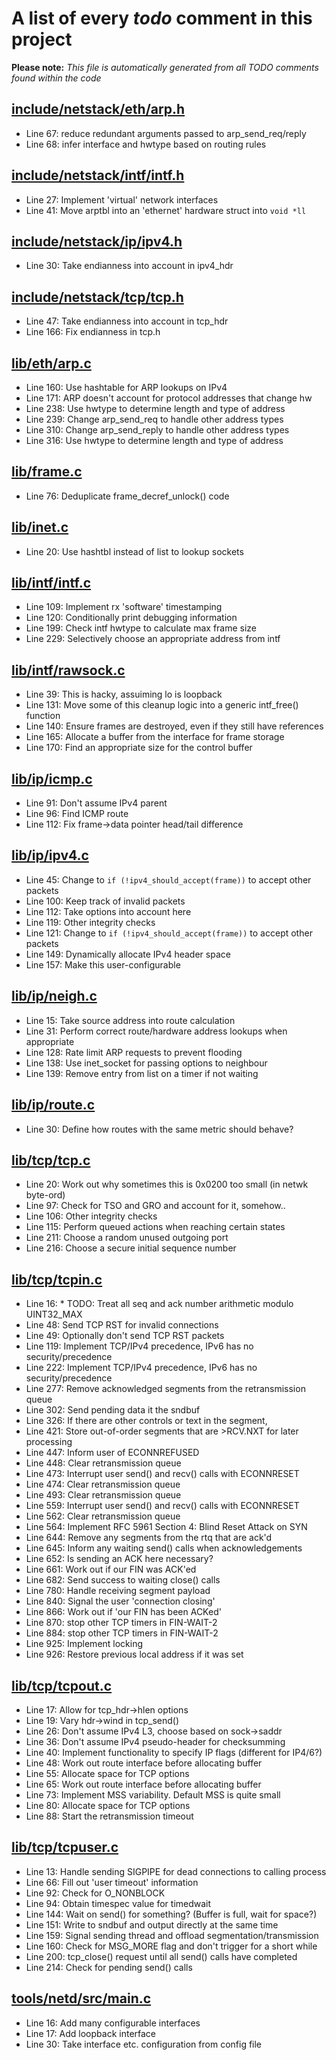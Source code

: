 # A list of every _todo_ comment in this project
**Please note:** _This file is automatically generated from all TODO comments found within the code_
## [include/netstack/eth/arp.h](include/netstack/eth/arp.h)
  - Line 67: reduce redundant arguments passed to arp_send_req/reply
  - Line 68: infer interface and hwtype based on routing rules

## [include/netstack/intf/intf.h](include/netstack/intf/intf.h)
  - Line 27: Implement 'virtual' network interfaces
  - Line 41: Move arptbl into an 'ethernet' hardware struct into `void *ll`

## [include/netstack/ip/ipv4.h](include/netstack/ip/ipv4.h)
  - Line 30: Take endianness into account in ipv4_hdr

## [include/netstack/tcp/tcp.h](include/netstack/tcp/tcp.h)
  - Line 47: Take endianness into account in tcp_hdr
  - Line 166: Fix endianness in tcp.h

## [lib/eth/arp.c](lib/eth/arp.c)
  - Line 160: Use hashtable for ARP lookups on IPv4
  - Line 171: ARP doesn't account for protocol addresses that change hw
  - Line 238: Use hwtype to determine length and type of address
  - Line 239: Change arp_send_req to handle other address types
  - Line 310: Change arp_send_reply to handle other address types
  - Line 316: Use hwtype to determine length and type of address

## [lib/frame.c](lib/frame.c)
  - Line 76: Deduplicate frame_decref_unlock() code

## [lib/inet.c](lib/inet.c)
  - Line 20: Use hashtbl instead of list to lookup sockets

## [lib/intf/intf.c](lib/intf/intf.c)
  - Line 109: Implement rx 'software' timestamping
  - Line 120: Conditionally print debugging information
  - Line 199: Check intf hwtype to calculate max frame size
  - Line 229: Selectively choose an appropriate address from intf

## [lib/intf/rawsock.c](lib/intf/rawsock.c)
  - Line 39: This is hacky, assuiming lo is loopback
  - Line 131: Move some of this cleanup logic into a generic intf_free() function
  - Line 140: Ensure frames are destroyed, even if they still have references
  - Line 165: Allocate a buffer from the interface for frame storage
  - Line 170: Find an appropriate size for the control buffer

## [lib/ip/icmp.c](lib/ip/icmp.c)
  - Line 91: Don't assume IPv4 parent
  - Line 96: Find ICMP route
  - Line 112: Fix frame->data pointer head/tail difference

## [lib/ip/ipv4.c](lib/ip/ipv4.c)
  - Line 45: Change to `if (!ipv4_should_accept(frame))` to accept other packets
  - Line 100: Keep track of invalid packets
  - Line 112: Take options into account here
  - Line 119: Other integrity checks
  - Line 121: Change to `if (!ipv4_should_accept(frame))` to accept other packets
  - Line 149: Dynamically allocate IPv4 header space
  - Line 157: Make this user-configurable

## [lib/ip/neigh.c](lib/ip/neigh.c)
  - Line 15: Take source address into route calculation
  - Line 31: Perform correct route/hardware address lookups when appropriate
  - Line 128: Rate limit ARP requests to prevent flooding
  - Line 138: Use inet_socket for passing options to neighbour
  - Line 139: Remove entry from list on a timer if not waiting

## [lib/ip/route.c](lib/ip/route.c)
  - Line 30: Define how routes with the same metric should behave?

## [lib/tcp/tcp.c](lib/tcp/tcp.c)
  - Line 20: Work out why sometimes this is 0x0200 too small (in netwk byte-ord)
  - Line 97: Check for TSO and GRO and account for it, somehow..
  - Line 106: Other integrity checks
  - Line 115: Perform queued actions when reaching certain states
  - Line 211: Choose a random unused outgoing port
  - Line 216: Choose a secure initial sequence number

## [lib/tcp/tcpin.c](lib/tcp/tcpin.c)
  - Line 16: * TODO: Treat all seq and ack number arithmetic modulo UINT32_MAX
  - Line 48: Send TCP RST for invalid connections
  - Line 49: Optionally don't send TCP RST packets
  - Line 119: Implement TCP/IPv4 precedence, IPv6 has no security/precedence
  - Line 222: Implement TCP/IPv4 precedence, IPv6 has no security/precedence
  - Line 277: Remove acknowledged segments from the retransmission queue
  - Line 302: Send pending data it the sndbuf
  - Line 326: If there are other controls or text in the segment,
  - Line 421: Store out-of-order segments that are >RCV.NXT for later processing
  - Line 447: Inform user of ECONNREFUSED
  - Line 448: Clear retransmission queue
  - Line 473: Interrupt user send() and recv() calls with ECONNRESET
  - Line 474: Clear retransmission queue
  - Line 493: Clear retransmission queue
  - Line 559: Interrupt user send() and recv() calls with ECONNRESET
  - Line 562: Clear retransmission queue
  - Line 564: Implement RFC 5961 Section 4: Blind Reset Attack on SYN
  - Line 644: Remove any segments from the rtq that are ack'd
  - Line 645: Inform any waiting send() calls when acknowledgements
  - Line 652: Is sending an ACK here necessary?
  - Line 661: Work out if our FIN was ACK'ed
  - Line 682: Send success to waiting close() calls
  - Line 780: Handle receiving segment payload
  - Line 840: Signal the user 'connection closing'
  - Line 866: Work out if 'our FIN has been ACKed'
  - Line 870: stop other TCP timers in FIN-WAIT-2
  - Line 884: stop other TCP timers in FIN-WAIT-2
  - Line 925: Implement locking
  - Line 926: Restore previous local address if it was set

## [lib/tcp/tcpout.c](lib/tcp/tcpout.c)
  - Line 17: Allow for tcp_hdr->hlen options
  - Line 19: Vary hdr->wind in tcp_send()
  - Line 26: Don't assume IPv4 L3, choose based on sock->saddr
  - Line 36: Don't assume IPv4 pseudo-header for checksumming
  - Line 40: Implement functionality to specify IP flags (different for IP4/6?)
  - Line 48: Work out route interface before allocating buffer
  - Line 55: Allocate space for TCP options
  - Line 65: Work out route interface before allocating buffer
  - Line 73: Implement MSS variability. Default MSS is quite small
  - Line 80: Allocate space for TCP options
  - Line 88: Start the retransmission timeout

## [lib/tcp/tcpuser.c](lib/tcp/tcpuser.c)
  - Line 13: Handle sending SIGPIPE for dead connections to calling process
  - Line 66: Fill out 'user timeout' information
  - Line 92: Check for O_NONBLOCK
  - Line 94: Obtain timespec value for timedwait
  - Line 144: Wait on send() for something? (Buffer is full, wait for space?)
  - Line 151: Write to sndbuf and output directly at the same time
  - Line 159: Signal sending thread and offload segmentation/transmission
  - Line 160: Check for MSG_MORE flag and don't trigger for a short while
  - Line 200: tcp_close() request until all send() calls have completed
  - Line 214: Check for pending send() calls

## [tools/netd/src/main.c](tools/netd/src/main.c)
  - Line 16: Add many configurable interfaces
  - Line 17: Add loopback interface
  - Line 30: Take interface etc. configuration from config file
